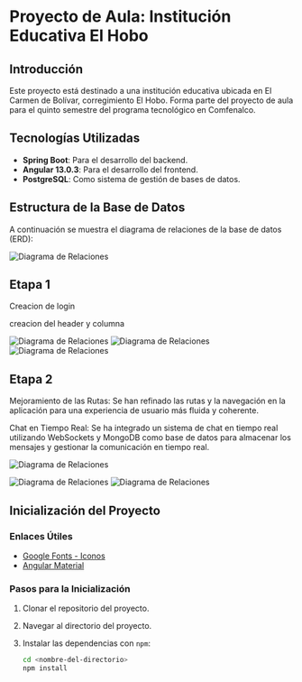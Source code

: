 # Proyecto de Aula: Institución Educativa El Hobo

## Introducción

Este proyecto está destinado a una institución educativa ubicada en El Carmen de Bolívar, corregimiento El Hobo. Forma parte del proyecto de aula para el quinto semestre del programa tecnológico en Comfenalco.

## Tecnologías Utilizadas

- **Spring Boot**: Para el desarrollo del backend.
- **Angular 13.0.3**: Para el desarrollo del frontend.
- **PostgreSQL**: Como sistema de gestión de bases de datos.

## Estructura de la Base de Datos

A continuación se muestra el diagrama de relaciones de la base de datos (ERD):

![Diagrama de Relaciones](Untitled.png)

## Etapa 1 

Creacion de login

creacion del header y columna 

![Diagrama de Relaciones](image.png)
![Diagrama de Relaciones](image-1.png)
![Diagrama de Relaciones](image-2.png)

## Etapa 2



Mejoramiento de las Rutas: Se han refinado las rutas y la navegación en la aplicación para una experiencia de usuario más fluida y coherente.

Chat en Tiempo Real: Se ha integrado un sistema de chat en tiempo real utilizando WebSockets y MongoDB como base de datos para almacenar los mensajes y gestionar la comunicación en tiempo real.

![Diagrama de Relaciones](image-3.png)


![Diagrama de Relaciones](image-4.png)
![Diagrama de Relaciones](image-5.png)


## Inicialización del Proyecto

### Enlaces Útiles

- [Google Fonts - Iconos](https://fonts.google.com/icons)
- [Angular Material](https://material.angular.io/)

### Pasos para la Inicialización

1. Clonar el repositorio del proyecto.
2. Navegar al directorio del proyecto.
3. Instalar las dependencias con `npm`:

   ```bash
   cd <nombre-del-directorio>
   npm install
